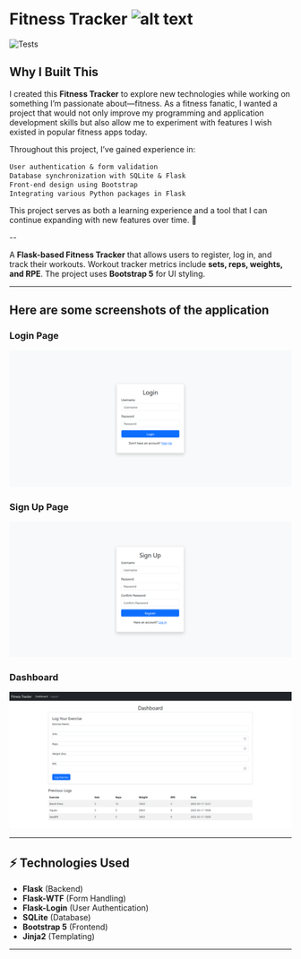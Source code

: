 # Fitness Tracker ![alt text](image.png)

![Tests](https://github.com/emaadq/Fitness-Tracker/actions/workflows/python-tests.yml/badge.svg)

## **Why I Built This**
I created this **Fitness Tracker** to explore new technologies while working on something I’m passionate about—fitness. As a fitness fanatic, I wanted a project that would not only improve my programming and application development skills but also allow me to experiment with features I wish existed in popular fitness apps today.

Throughout this project, I’ve gained experience in:

    User authentication & form validation
    Database synchronization with SQLite & Flask
    Front-end design using Bootstrap
    Integrating various Python packages in Flask

This project serves as both a learning experience and a tool that I can continue expanding with new features over time. 🚀

--

A **Flask-based Fitness Tracker** that allows users to register, log in, and track their workouts. Workout tracker metrics include
**sets, reps, weights, and RPE**. The project uses **Bootstrap 5** for UI styling.

---

## Here are some screenshots of the application

### **Login Page**
![Login UI](screenshots/LoginUI.png)

### **Sign Up Page**
![Sign Up UI](screenshots/SignUpUI.png)

### **Dashboard**
![Dashboard UI](screenshots/DashboardUI.png)

---

## ⚡ Technologies Used
- **Flask** (Backend)
- **Flask-WTF** (Form Handling)
- **Flask-Login** (User Authentication)
- **SQLite** (Database)
- **Bootstrap 5** (Frontend)
- **Jinja2** (Templating)

---